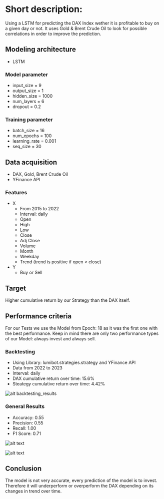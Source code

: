 # Short description: ​
Using a LSTM for predicting the DAX Index wether it is profitable to buy on a given day or not.
It uses Gold & Brent Crude Oil to look for possible correlations in order to improve the prediction.

##  Modeling architecture
- LSTM

### Model parameter
- input_size = 9
- output_size = 1
- hidden_size = 1000
- num_layers = 6
- dropout = 0.2

### Training parameter
- batch_size = 16
- num_epochs = 100
- learning_rate = 0.001
- seq_size = 30

## Data acquisition

- DAX, Gold, Brent Crude Oil 
- YFinance API

### Features
- X
    - From 2015 to 2022
    - Interval: daily
    - Open
    - High
    - Low
    - Close
    - Adj Close
    - Volume
    - Month
    - Weekday
    - Trend (trend is positive if open < close)
- Y
    - Buy or Sell

## Target
Higher cumulative return by our Strategy than the DAX itself.

## Performance criteria
For our Tests we use the Model from Epoch: 18 as it was the first one with the best performance. Keep in mind there are only two performance types of our Model: always invest and always sell.

### Backtesting
- Using Library: lumibot.strategies.strategy and YFinance API
- Data from 2022 to 2023
- Interval: daily
- DAX cumulative return over time: 15.6%
- Steategy cumulative return over time: 4.42%

![alt backtesting_results](results/backtesting_results.png)

### General Results
- Accuracy: 0.55
- Precision: 0.55
- Recall: 1.00
- F1 Score: 0.71

![alt text](results/confusion_matrix.png)

![alt text](results/corr_matrix.png)

## Conclusion
The model is not very accurate, every prediction of the model is to invest. Therefore it will underperform or overperform the DAX depending on its changes in trend over time.